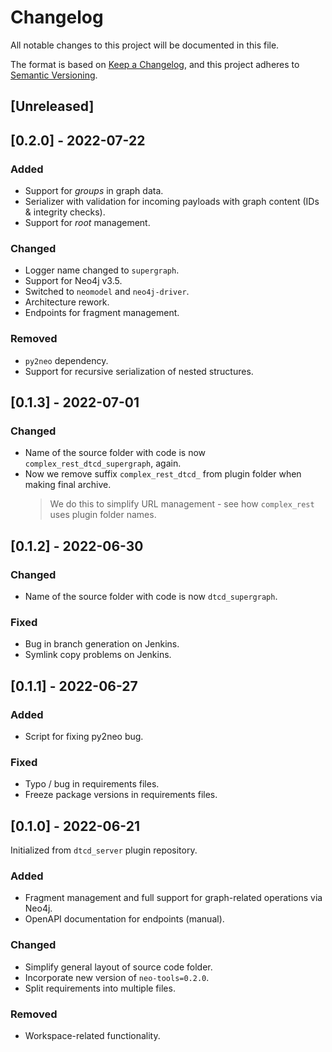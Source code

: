# Changelog
All notable changes to this project will be documented in this file.

The format is based on [Keep a Changelog](https://keepachangelog.com/en/1.0.0/),
and this project adheres to [Semantic Versioning](https://semver.org/spec/v2.0.0.html).


## [Unreleased]

## [0.2.0] - 2022-07-22
### Added
- Support for *groups* in graph data.
- Serializer with validation for incoming payloads with graph content (IDs & integrity checks).
- Support for *root* management.

### Changed
- Logger name changed to `supergraph`.
- Support for Neo4j v3.5.
- Switched to `neomodel` and `neo4j-driver`.
- Architecture rework.
- Endpoints for fragment management.

### Removed
- `py2neo` dependency.
- Support for recursive serialization of nested structures.

## [0.1.3] - 2022-07-01
### Changed
- Name of the source folder with code is now `complex_rest_dtcd_supergraph`, again.
- Now we remove suffix `complex_rest_dtcd_` from plugin folder when making final archive.
    > We do this to simplify URL management - see how `complex_rest` uses plugin folder names. 

## [0.1.2] - 2022-06-30
### Changed
- Name of the source folder with code is now `dtcd_supergraph`.

### Fixed
- Bug in branch generation on Jenkins.
- Symlink copy problems on Jenkins.

## [0.1.1] - 2022-06-27
### Added
- Script for fixing py2neo bug.

### Fixed
- Typo / bug in requirements files.
- Freeze package versions in requirements files.

## [0.1.0] - 2022-06-21
Initialized from `dtcd_server` plugin repository.

### Added
- Fragment management and full support for graph-related operations via Neo4j.
- OpenAPI documentation for endpoints (manual).

### Changed
- Simplify general layout of source code folder.
- Incorporate new version of `neo-tools=0.2.0`.
- Split requirements into multiple files.

### Removed
- Workspace-related functionality.